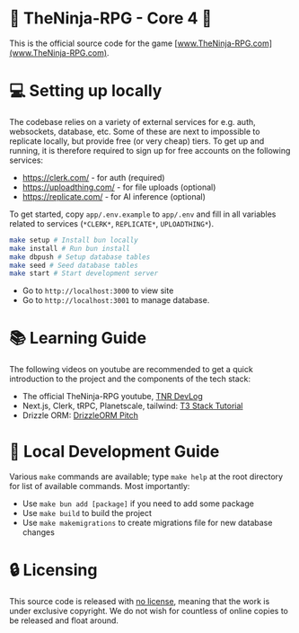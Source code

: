 # :tada: TheNinja-RPG - Core 4 :tada:

This is the official source code for the game [www.TheNinja-RPG.com](www.TheNinja-RPG.com).

# :computer: Setting up locally

The codebase relies on a variety of external services for e.g. auth, websockets, database, etc. Some of these are next to impossible to replicate locally, but provide free (or very cheap) tiers. To get up and running, it is therefore required to sign up for free accounts on the following services:

- https://clerk.com/ - for auth (required)
- https://uploadthing.com/ - for file uploads (optional)
- https://replicate.com/ - for AI inference (optional)

To get started, copy `app/.env.example` to `app/.env` and fill in all variables related to services (`*CLERK*`, `REPLICATE*`, `UPLOADTHING*`).

```bash
make setup # Install bun locally
make install # Run bun install
make dbpush # Setup database tables
make seed # Seed database tables
make start # Start development server
```

- Go to `http://localhost:3000` to view site
- Go to `http://localhost:3001` to manage database.

# :books: Learning Guide

The following videos on youtube are recommended to get a quick introduction to the project and the components of the tech stack:

- The official TheNinja-RPG youtube, [TNR DevLog](https://www.youtube.com/watch?v=m29HidoaGqM&list=PLKGedXg3BVNJAW2nNioLEv1tcQjiwrOgA)
- Next.js, Clerk, tRPC, Planetscale, tailwind: [T3 Stack Tutorial ](https://www.youtube.com/watch?v=YkOSUVzOAA4)
- Drizzle ORM: [DrizzleORM Pitch](https://www.youtube.com/watch?v=_SLxGYzv6jo)

# :bookmark: Local Development Guide

Various `make` commands are available; type `make help` at the root directory for list of available commands. Most importantly:

- Use `make bun add [package]` if you need to add some package
- Use `make build` to build the project
- Use `make makemigrations` to create migrations file for new database changes

# :lock: Licensing

This source code is released with [no license](https://choosealicense.com/no-permission/), meaning that the work is under exclusive copyright. We do not wish for countless of online copies to be released and float around.
